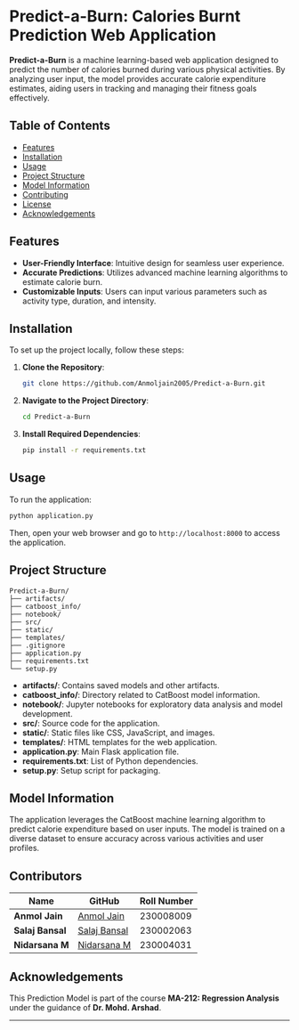 # Predict-a-Burn: Calories Burnt Prediction Web Application

**Predict-a-Burn** is a machine learning-based web application designed to predict the number of calories burned during various physical activities. By analyzing user input, the model provides accurate calorie expenditure estimates, aiding users in tracking and managing their fitness goals effectively.

## Table of Contents

- [Features](#features)
- [Installation](#installation)
- [Usage](#usage)
- [Project Structure](#project-structure)
- [Model Information](#model-information)
- [Contributing](#contributing)
- [License](#license)
- [Acknowledgements](#acknowledgements)

## Features

- **User-Friendly Interface**: Intuitive design for seamless user experience.
- **Accurate Predictions**: Utilizes advanced machine learning algorithms to estimate calorie burn.
- **Customizable Inputs**: Users can input various parameters such as activity type, duration, and intensity.

## Installation

To set up the project locally, follow these steps:

1. **Clone the Repository**:
   ```bash
   git clone https://github.com/Anmoljain2005/Predict-a-Burn.git
   ```

2. **Navigate to the Project Directory**:
   ```bash
   cd Predict-a-Burn
   ```

3. **Install Required Dependencies**:
   ```bash
   pip install -r requirements.txt
   ```

## Usage

To run the application:


```bash
python application.py
```

Then, open your web browser and go to `http://localhost:8000` to access the application.

## Project Structure


```plaintext
Predict-a-Burn/
├── artifacts/
├── catboost_info/
├── notebook/
├── src/
├── static/
├── templates/
├── .gitignore
├── application.py
├── requirements.txt
└── setup.py
```

- **artifacts/**: Contains saved models and other artifacts.
- **catboost_info/**: Directory related to CatBoost model information.
- **notebook/**: Jupyter notebooks for exploratory data analysis and model development.
- **src/**: Source code for the application.
- **static/**: Static files like CSS, JavaScript, and images.
- **templates/**: HTML templates for the web application.
- **application.py**: Main Flask application file.
- **requirements.txt**: List of Python dependencies.
- **setup.py**: Setup script for packaging.

## Model Information

The application leverages the CatBoost machine learning algorithm to predict calorie expenditure based on user inputs. The model is trained on a diverse dataset to ensure accuracy across various activities and user profiles.

## Contributors

| Name | GitHub | Roll Number |  
|-------|--------|-------------|  
| **Anmol Jain** | [Anmol Jain](https://github.com/Anmoljain2005) | 230008009 |  
| **Salaj Bansal** | [Salaj Bansal](https://github.com/SalajBansal05) | 230002063 |  
| **Nidarsana M** | [Nidarsana M](https://github.com/Nidarsana02) | 230004031 |  

## Acknowledgements

This Prediction Model is part of the course **MA-212: Regression Analysis** under the guidance of **Dr. Mohd. Arshad**.

---
